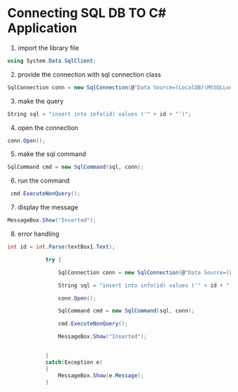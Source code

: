 # Connecting SQL DB TO C# Application

1. import the library file

``` c#
using System.Data.SqlClient;
```

2. provide the connection with sql connection class

``` c#
SqlConnection conn = new SqlConnection(@"Data Source=(LocalDB)\MSSQLLocalDB;AttachDbFilename=|DataDirectory|\bin\testdb.mdf;Integrated Security=True;Connect Timeout=30");
```

3. make the query

``` c#
String sql = "insert into info(id) values ('" + id + "')";
```

4. open the connection 

``` c#
conn.Open();
```

5. make the sql command

``` c#
SqlCommand cmd = new SqlCommand(sql, conn);
```

6. run the command

``` c# 
 cmd.ExecuteNonQuery();
```

7. display the message

``` c#
MessageBox.Show("Inserted");
```

8. error handling

``` c#
int id = int.Parse(textBox1.Text);

            try {

                SqlConnection conn = new SqlConnection(@"Data Source=(LocalDB)\MSSQLLocalDB;AttachDbFilename=C:\Users\nisha\source\repos\WindowsFormsApp1\WindowsFormsApp1\bin\testdb.mdf;Integrated Security=True;Connect Timeout=30");

                String sql = "insert into info(id) values ('" + id + "')";

                conn.Open();

                SqlCommand cmd = new SqlCommand(sql, conn);

                cmd.ExecuteNonQuery();

                MessageBox.Show("Inserted");


            }
            catch(Exception e)
            {
                MessageBox.Show(e.Message);
            }
            
            
```
